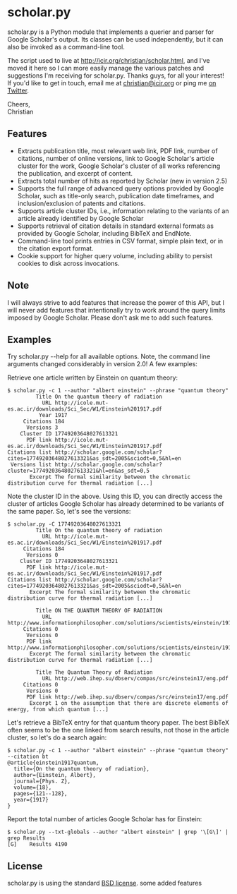 scholar.py
==========

scholar.py is a Python module that implements a querier and parser for Google Scholar's output. Its classes can be used independently, but it can also be invoked as a command-line tool.

The script used to live at http://icir.org/christian/scholar.html, and I've moved it here so I can more easily manage the various patches and suggestions I'm receiving for scholar.py. Thanks guys, for all your interest! If you'd like to get in touch, email me at christian@icir.org or ping me [on Twitter](http://twitter.com/ckreibich).

Cheers,<br>
Christian

Features
--------

* Extracts publication title, most relevant web link, PDF link, number of citations, number of online versions, link to Google Scholar's article cluster for the work, Google Scholar's cluster of all works referencing the publication, and excerpt of content.
* Extracts total number of hits as reported by Scholar (new in version 2.5)
* Supports the full range of advanced query options provided by Google Scholar, such as title-only search, publication date timeframes, and inclusion/exclusion of patents and citations.
* Supports article cluster IDs, i.e., information relating to the variants of an article already identified by Google Scholar
* Supports retrieval of citation details in standard external formats as provided by Google Scholar, including BibTeX and EndNote.
* Command-line tool prints entries in CSV format, simple plain text, or in the citation export format.
* Cookie support for higher query volume, including ability to persist cookies to disk across invocations.

Note
----

I will always strive to add features that increase the power of this
API, but I will never add features that intentionally try to work
around the query limits imposed by Google Scholar. Please don't ask me
to add such features.

Examples
--------

Try scholar.py --help for all available options. Note, the command line arguments changed considerably in version 2.0! A few examples:

Retrieve one article written by Einstein on quantum theory:

    $ scholar.py -c 1 --author "albert einstein" --phrase "quantum theory"
             Title On the quantum theory of radiation
               URL http://icole.mut-es.ac.ir/downloads/Sci_Sec/W1/Einstein%201917.pdf
              Year 1917
         Citations 184
          Versions 3
        Cluster ID 17749203648027613321
          PDF link http://icole.mut-es.ac.ir/downloads/Sci_Sec/W1/Einstein%201917.pdf
    Citations list http://scholar.google.com/scholar?cites=17749203648027613321&as_sdt=2005&sciodt=0,5&hl=en
     Versions list http://scholar.google.com/scholar?cluster=17749203648027613321&hl=en&as_sdt=0,5
           Excerpt The formal similarity between the chromatic distribution curve for thermal radiation [...]


Note the cluster ID in the above. Using this ID, you can directly access the cluster of articles Google Scholar has already determined to be variants of the same paper. So, let's see the versions:

    $ scholar.py -C 17749203648027613321
             Title On the quantum theory of radiation
               URL http://icole.mut-es.ac.ir/downloads/Sci_Sec/W1/Einstein%201917.pdf
         Citations 184
          Versions 0
        Cluster ID 17749203648027613321
          PDF link http://icole.mut-es.ac.ir/downloads/Sci_Sec/W1/Einstein%201917.pdf
    Citations list http://scholar.google.com/scholar?cites=17749203648027613321&as_sdt=2005&sciodt=0,5&hl=en
           Excerpt The formal similarity between the chromatic distribution curve for thermal radiation [...]

             Title ON THE QUANTUM THEORY OF RADIATION
               URL http://www.informationphilosopher.com/solutions/scientists/einstein/1917_Radiation.pdf
         Citations 0
          Versions 0
          PDF link http://www.informationphilosopher.com/solutions/scientists/einstein/1917_Radiation.pdf
           Excerpt The formal similarity between the chromatic distribution curve for thermal radiation [...]
    
             Title The Quantum Theory of Radiation
               URL http://web.ihep.su/dbserv/compas/src/einstein17/eng.pdf
         Citations 0
          Versions 0
          PDF link http://web.ihep.su/dbserv/compas/src/einstein17/eng.pdf
           Excerpt 1 on the assumption that there are discrete elements of energy, from which quantum [...]


Let's retrieve a BibTeX entry for that quantum theory paper. The best BibTeX often seems to be the one linked from search results, not those in the article cluster, so let's do a search again:

    $ scholar.py -c 1 --author "albert einstein" --phrase "quantum theory" --citation bt
    @article{einstein1917quantum,
      title={On the quantum theory of radiation},
      author={Einstein, Albert},
      journal={Phys. Z},
      volume={18},
      pages={121--128},
      year={1917}
    }

Report the total number of articles Google Scholar has for Einstein:

    $ scholar.py --txt-globals --author "albert einstein" | grep '\[G\]' | grep Results
    [G]    Results 4190


License
-------

scholar.py is using the standard [BSD license](http://opensource.org/licenses/BSD-2-Clause).
some added features
